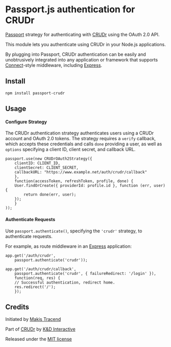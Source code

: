 # Passport.js authentication for CRUDr

[Passport](http://passportjs.org/) strategy for authenticating with [CRUDr](https://crudr.com/) using the OAuth 2.0 API.

This module lets you authenticate using CRUDr in your Node.js applications.

By plugging into Passport, CRUDr authentication can be easily and unobtrusively integrated into any application or framework that supports [Connect](http://www.senchalabs.org/connect/)-style middleware, including [Express](http://expressjs.com/).

## Install
```
npm install passport-crudr
```

## Usage

#### Configure Strategy

The CRUDr authentication strategy authenticates users using a CRUDr account and OAuth 2.0 tokens.  The strategy requires a `verify` callback, which accepts these credentials and calls `done` providing a user, as well as `options` specifying a client ID, client secret, and callback URL.
```
passport.use(new CRUDrOAuth2Strategy({
	clientID: CLIENT_ID,
	clientSecret: CLIENT_SECRET,
	callbackURL: "https://www.example.net/auth/crudr/callback"
	},
	function(accessToken, refreshToken, profile, done) {
	User.findOrCreate({ providerId: profile.id }, function (err, user) {
		return done(err, user);
	});
	}
));
```

#### Authenticate Requests

Use `passport.authenticate()`, specifying the `'crudr'` strategy, to authenticate requests.

For example, as route middleware in an [Express](http://expressjs.com/) application:

```
app.get('/auth/crudr',
	passport.authenticate('crudr'));

app.get('/auth/crudr/callback',
	passport.authenticate('crudr', { failureRedirect: '/login' }),
	function(req, res) {
	// Successful authentication, redirect home.
	res.redirect('/');
	});
```

## Credits

Initiated by [Makis Tracend](http://github.com/tracend)

Part of [CRUDr](http://crudr.com/) by [K&D Interactive](http://kdi.co/)

Released under the [MIT license](http://makesites.org/licenses/MIT)


